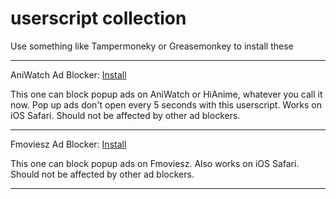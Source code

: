# userscript collection

Use something like Tampermoneky or Greasemonkey to install these

***

AniWatch Ad Blocker: [Install](https://github.com/kapifrost/userscripts/raw/main/AniWatch.to%20Popup%20Blocker%20(Release).user.js)

This one can block popup ads on AniWatch or HiAnime, whatever you call it now. Pop up ads don't open every 5 seconds with this userscript. Works on iOS Safari. Should not be affected by other ad blockers.

***

Fmoviesz Ad Blocker: [Install](https://github.com/kapifrost/userscripts/raw/main/Fmoviesz.to%20Popup%20Blocker%20(Release).user.js)

This one can block popup ads on Fmoviesz. Also works on iOS Safari. Should not be affected by other ad blockers.

***
